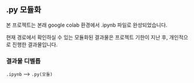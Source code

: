 ## .py 모듈화

본 프로젝트는 본래 google colab 환경에서 .ipynb 파일로 완성되었습니다.

현재 경로에서 확인하실 수 있는 모듈화된 결과물은 프로젝트 기한이 지난 후, 개인적으로 진행한 결과물입니다.

### 결과물 디벨롭
`.ipynb` --> `.py(모듈)`
